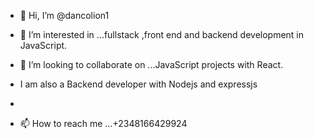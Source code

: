 - 👋 Hi, I’m @dancolion1
- 👀 I’m interested in ...fullstack ,front end and backend development in JavaScript.

- 💞️ I’m looking to collaborate on ...JavaScript projects with React.
- I am also a Backend developer with Nodejs and expressjs
- 
- 📫 How to reach me ...+2348166429924

<!---
dancolion1/dancolion1 is a ✨ special ✨ repository because its `README.md` (this file) appears on your GitHub profile.
You can click the Preview link to take a look at your changes.
--->
